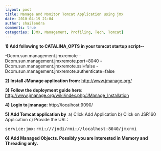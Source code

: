 ```yaml
---
layout: post
title: Manage and Monitor Tomcat Application using jmx
date: 2010-04-19 21:04
author: shailendra
comments: true
categories: [JMX, Management, Profiling, Tech, Tomcat]
---
```

<strong>1) Add following to CATALINA_OPTS in your tomcat startup script--</strong>

-Dcom.sun.management.jmxremote -Dcom.sun.management.jmxremote.port=8040 -Dcom.sun.management.jmxremote.ssl=false -Dcom.sun.management.jmxremote.authenticate=false

<strong>2) Install JManage application from:</strong> http://www.jmanage.org/

<strong>3) Follow the deployment guide here: </strong>http://www.jmanage.org/wiki/index.php/JManage_Installation

<strong>4) Login to jmanage: </strong>http://localhost:9090/

<strong>5) Add Tomcat application by </strong>
a) Click Add Application
b) Click on JSR160 Application
c) Provide the URL:
<pre>service:jmx:rmi:///jndi/rmi://localhost:8040/jmxrmi</pre>
<strong>6) Add Managed Objects. Possibly you are interested in Memory and Threading only.</strong>
<div class="blogger-post-footer"><img alt="" width="1" height="1" /></div>
